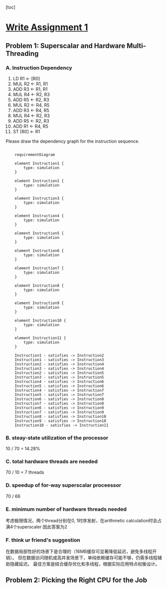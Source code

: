 [toc]

# [Write Assignment 1](https://gfxcourses.stanford.edu/cs149/fall21content/static/pdfs/written_asst1.pdf)

## Problem 1: Superscalar and Hardware Multi-Threading
### A. Instruction Dependency

 1. LD R1 <- [R0]
 2. MUL R2 <- R1, R1
 3. ADD R3 <- R1, R1
 4. MUL R4 <- R2, R3
 5. ADD R5 <- R2, R3
 6. MUL R2 <- R4, R5
 7. ADD R3 <- R4, R5
 8. MUL R4 <- R2, R3
 9. ADD R5 <- R2, R3
 10. ADD R1 <- R4, R5
 11. ST [R0] <- R1  

 Please draw the dependency graph for the instruction sequence.

```mermaid

    requirementDiagram

    element Instruction1 {
        type: simulation
    }

    element Instruction2 {
        type: simulation
    }

    element Instruction3 {
        type: simulation
    }

    element Instruction4 {
        type: simulation
    }

    element Instruction5 {
        type: simulation
    }

    element Instruction6 {
        type: simulation
    }

    element Instruction7 {
        type: simulation
    }

    element Instruction8 {
        type: simulation
    }

    element Instruction9 {
        type: simulation
    }

    element Instruction10 {
        type: simulation
    }

    element Instruction11 {
        type: simulation
    }

    Instruction1 - satisfies -> Instruction2
    Instruction1 - satisfies -> Instruction3
    Instruction2 - satisfies -> Instruction4
    Instruction3 - satisfies -> Instruction4
    Instruction2 - satisfies -> Instruction5
    Instruction3 - satisfies -> Instruction5
    Instruction4 - satisfies -> Instruction6
    Instruction5 - satisfies -> Instruction6
    Instruction4 - satisfies -> Instruction7
    Instruction5 - satisfies -> Instruction7
    Instruction6 - satisfies -> Instruction8
    Instruction7 - satisfies -> Instruction8
    Instruction6 - satisfies -> Instruction9
    Instruction7 - satisfies -> Instruction9
    Instruction8 - satisfies -> Instruction10
    Instruction9 - satisfies -> Instruction10
    Instruction10 - satisfies -> Instruction11

```

### B. steay-state utilization of the processor
10 / 70 = 14.28%

### C. total hardware threads are needed
70 / 10 = 7 threads

### D. speedup of for-way superscalar proceessor
70 / 66

### E. minimum number of hardware threads needed
考虑极限情况，两个thread分别在0, 1时序发射，在arithmetic calculation时会占满4个superscaler
因此答案为2

### F. think ur friend's suggestion
在数据局部性好的场景下是合理的（16MB缓存可显著降低延迟，避免多线程开销）。
但在数据访问随机或高并发场景下，单纯依赖缓存可能不够，仍需多线程辅助隐藏延迟。
最佳方案是结合缓存优化和多线程，根据实际应用特点权衡设计。

## Problem 2: Picking the Right CPU for the Job